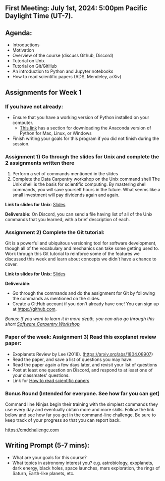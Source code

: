 ## First Meeting: July 1st, 2024: 5:00pm Pacific Daylight Time (UT-7).


## Agenda:
* Introductions
* Motivation
* Overview of the course (discuss Github, Discord)
* Tutorial on Unix
* Tutorial on Git/GitHub
* An introduction to Python and Jupyter notebooks
* How to read scientific papers (ADS, Mendeley, arXiv)

## Assignments for Week 1

### If you have not already:
 * Ensure that you have a working version of Python installed on your computer.
   * [This link](https://carpentries.github.io/workshop-template/#python) has a section for downloading the Anaconda version of Python for Mac, Linux, or Windows
 * Finish writing your goals for this program if you did not finish during the session.

### Assignment 1) Go through the slides for Unix and complete the 2 assignments written there
1. Perform a set of commands mentioned in the slides 
2. Complete the Data Carpentry workshop on the Unix command shell
The Unix shell is the basis for scientific computing. By mastering shell commands, you will save
yourself hours in the future. What seems like a small investment will pay dividends again and again.

**Link to slides for Unix**: [Slides](https://unix-git-tutorial.netlify.app/)

**Deliverable:**
  On Discord, you can send a file having list of all of the Unix commands that you learned, with a brief description of each.

### Assignment 2) Complete the Git tutorial:

Git is a powerful and ubiquitous versioning tool for software development,
though all of the vocabulary and mechanics can take some getting used to. Work through this Git tutorial to
reinforce some of the features we discussed this week and learn about concepts we didn't have a chance to cover.

**Link to slides for Unix**: [Slides](https://unix-git-tutorial.netlify.app/)

**Deliverable**:
  * Go through the commands and do the assignment for Git by following the commands as mentioned on the slides. 
  * Create a GitHub account if you don't already have one! You can sign up at https://github.com.


*Bonus: If you want to learn it in more depth, you can also go through this short [Software Carpentry Workshop](https://swcarpentry.github.io/git-novice/)*



### Paper of the week: Assignment 3) Read this exoplanet review paper:

* Exoplanets Review by Lee (2018). (https://arxiv.org/abs/1804.08907)
* Read the paper, and save a list of questions you may have.
* Read the paper again a few days later, and revisit your list of questions
* Post at least one question on Discord, and respond to at least one of your classmates' questions.
* Link for [How to read scientific papers](https://github.com/howardisaacson/Intro-to-Astro2024/blob/main/Week1_Unix_Git_Papers/how_to_read_scientific_papers.md)



### Bonus Round (Intended for everyone. See how far you can get)
Command line Ninjas begin their training with the simplest commands they use every day and eventually obtain
more and more skills. Follow the link below and see how far you get in the command-line challenge. Be sure to
keep track of your progress so that you can report back.

https://cmdchallenge.com

## Writing Prompt (5-7 mins):
* What are your goals for this course?
* What topics in astronomy interest you? e.g. astrobiology, exoplanets, dark energy, black holes, space launches, mars exploration, the rings of Saturn, Earth-like planets, etc.
